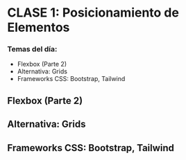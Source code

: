 # CLASE 1: Posicionamiento de Elementos

### Temas del día:

- Flexbox (Parte 2)
- Alternativa: Grids
- Frameworks CSS: Bootstrap, Tailwind

## Flexbox (Parte 2)

## Alternativa: Grids

## Frameworks CSS: Bootstrap, Tailwind